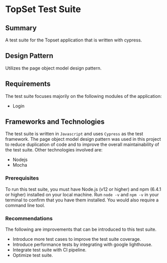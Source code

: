 # TopSet Test Suite

## Summary

A test suite for the Topset application that is written with cypress.

## Design Pattern
Utilizes the page object model design pattern.

## Requirements

The test suite focuses majorily on the following modules of the application:

- Login


## Frameworks and Technologies

The test suite is written in `Javascript` and uses `Cypress` as the test framework. The page object model design pattern was used in this project to reduce duplication of code and to improve the overall maintainability of the test suite. Other technologies involved are:

- Nodejs
- Mocha

### Prerequisites

To run this test suite, you must have Node.js (v12 or higher) and npm (6.4.1 or higher) installed on your local machine. Run `node -v` and `npm -v` in your terminal to confirm that you have them installed. You would also require a command line tool. 

### Recommendations

The following are improvements that can be introduced to this test suite.

- Introduce more test cases to improve the test suite coverage.
- Introduce performance tests by integrating with google lighthouse.
- Integrate test suite with CI pipeline.
- Optimize test suite.
